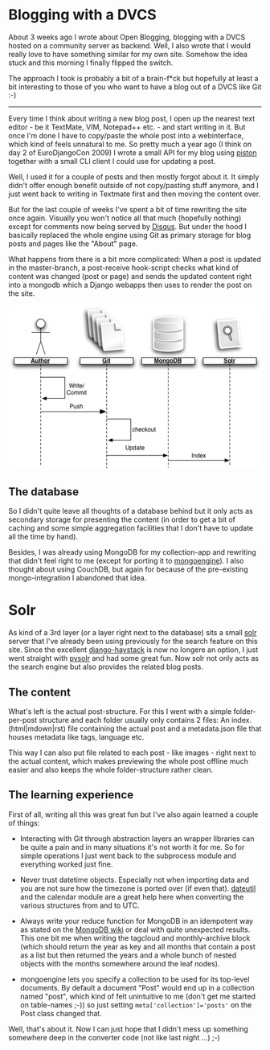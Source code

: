 # Blogging with a DVCS

About 3 weeks ago I wrote about Open Blogging, blogging with a DVCS hosted
on a community server as backend. Well, I also wrote that I would really love
to have something similar for my own site. Somehow the idea stuck and this
morning I finally flipped the switch.

The approach I took is probably a bit of a brain-f*ck but hopefully at least
a bit interesting to those of you who want to have a blog out of a DVCS like
Git :-)

---------------------

Every time I think about writing a new blog post, I open up the nearest text
editor - be it TextMate, VIM, Notepad++ etc. - and start writing in it. 
But once I'm done I have to copy/paste the whole post into a webinterface, which
kind of feels unnatural to me. So pretty much a year ago (I think on day 2 of
EuroDjangoCon 2009) I wrote a small API for my blog using
[piston](http://bitbucket.org/jespern/django-piston/) together with a small
CLI client I could use for updating a post. 

Well, I used it for a couple of posts and then mostly forgot about it. It simply
didn't offer enough benefit outside of not copy/pasting stuff anymore, and I
just went back to writing in Textmate first and then moving the content over.

But for the last couple of weeks I've spent a bit of time rewriting the site 
once again. Visually you won't notice all that much (hopefully nothing) except
for comments now being served by [Disqus](http://disqus.com). But under the
hood I basically replaced the whole engine using Git as primary storage for 
blog posts and pages like the "About" page. 

What happens from there is a bit more complicated: When a post is updated in the
master-branch, a post-receive hook-script checks what kind of content was
changed (post or page) and sends the updated content right into a mongodb
which a Django webapps then uses to render the post on the site. 

<img src="sequence.png" class="figure" alt="Sequence diagram showing the update actions taking place when publishing a new post" />

## The database

So I didn't quite leave all thoughts of a database behind but it only acts as
secondary storage for presenting the content (in order to get a bit of 
caching and some simple aggregation facilities that I don't have to update
all the time by hand). 

Besides, I was already using MongoDB for my collection-app and rewriting that
didn't feel right to me (except for porting it to
[mongoengine](http://hmarr.com/mongoengine/)). I also thought about using
CouchDB, but again for because of the pre-existing mongo-integration I 
abandoned that idea.

# Solr

As kind of a 3rd layer (or a layer right next to the database) sits 
a small [solr](http://lucene.apache.org/solr/) server that I've already been using previously for the search
feature on this site. Since the excellent [django-haystack](http://github.com/toastdriven/django-haystack/) is now no longere
an option, I just went straight with [pysolr](http://code.google.com/p/pysolr/) and had some great fun. Now solr
not only acts as the search engine but also provides the related blog posts.

## The content

What's left is the actual post-structure. For this I went with a simple
folder-per-post structure and each folder usually only contains 2 files: An
index.(html|mdown|rst) file containing the actual post and a metadata.json file
that houses metadata like tags, language etc.

This way I can also put file related to each post - like images - right next to 
the actual content, which makes previewing the whole post offline much easier
and also keeps the whole folder-structure rather clean.

## The learning experience

First of all, writing all this was great fun but I've also again learned a
couple of things:

* Interacting with Git through abstraction layers an wrapper libraries can
  be quite a pain and in many situations it's not worth it for me. So for
  simple operations I just went back to the subprocess module and everything
  worked just fine. 
  
* Never trust datetime objects. Especially not when importing data and you
  are not sure how the timezone is ported over (if even that).
  [dateutil](http://labix.org/python-dateutil) and the calendar module are a
  great help here when converting the various structures from and to UTC.

* Always write your reduce function for MongoDB in an idempotent way as stated
  on the [MongoDB wiki](http://www.mongodb.org/display/DOCS/MapReduce#MapReduce-ReduceFunction) 
  or deal
  with quite unexpected results. This one bit me when writing the tagcloud
  and monthly-archive block (which should return the year as key and all
  months that contain a post as a list but then returned the years and a 
  whole bunch of nested objects with the months somewhere around the leaf
  nodes).
  
* mongoengine lets you specify a collection to be used for its top-level 
  documents. By default a document "Post" would end up in a collection named
  "post", which kind of felt unintuitive to me (don't get me started on 
  table-names ;-)) so just setting `meta['collection']='posts'` on the 
  Post class changed that.

Well, that's about it. Now I can just hope that I didn't mess up something
somewhere deep in the converter code (not like last night ...) ;-)